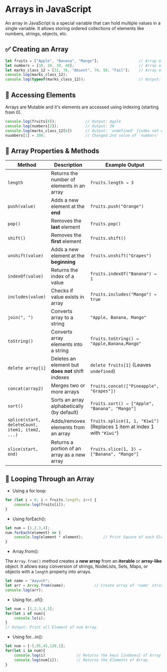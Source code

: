 # Arrays in JavaScript
An array in JavaScript is a special variable that can hold multiple values in a single variable. It allows storing ordered collections of elements like numbers, strings, objects, etc.

## ✅ Creating an Array
```js
let fruits = ["Apple", "Banana", "Mango"];                  // Array of strings
let numbers = [10, 20, 30, 40];                             // Array of numbers
let marks_class_12 = [31, 78, "Absent", 74, 50, "Fail"];    // Array of Student Marks
console.log(marks_class_12);
console.log(typeof(marks_class_12));                        // Output: object
```

## 🔹 Accessing Elements
Arrays are Mutable and it's elements are accessed using indexing (starting from 0).
```js
console.log(fruits[0]);             // Output: Apple
console.log(numbers[2]);            // Output: 30
console.log(marks_class_12[6])      // Output: 'undefined' {index not exists}
nuumbers[1] = 200;                  // Changed 2nd value of 'numbers'
```

## 🔹 Array Properties & Methods

| Method              | Description                                     | Example Output |
|---------------------|-------------------------------------------------|---------------|
| `length`           | Returns the number of elements in an array      | `fruits.length → 3` |
| `push(value)`      | Adds a new element at the **end**               | `fruits.push("Orange")` |
| `pop()`            | Removes the **last** element                    | `fruits.pop()` |
| `shift()`          | Removes the **first** element                   | `fruits.shift()` |
| `unshift(value)`   | Adds a new element at the **beginning**         | `fruits.unshift("Grapes")` |
| `indexOf(value)`   | Returns the index of a value                   | `fruits.indexOf("Banana") → 1` |
| `includes(value)`  | Checks if value exists in array                | `fruits.includes("Mango") → true` |
| `join(", ")`       | Converts array to a string                     | `"Apple, Banana, Mango"` |
| `toString()`       | Converts array elements into a string           | `fruits.toString() → "Apple,Banana,Mango"` |
| `delete array[i]`  | Deletes an element but **does not** shift indexes | `delete fruits[1]` (Leaves `undefined`) |
| `concat(array2)`   | Merges two or more arrays                       | `fruits.concat(["Pineapple", "Grapes"])` |
| `sort()`           | Sorts an array alphabetically (by default)      | `fruits.sort() → ["Apple", "Banana", "Mango"]` |
| `splice(start, deleteCount, item1, item2, ...)` | Adds/removes elements from an array | `fruits.splice(1, 1, "Kiwi")` (Replaces 1 item at index 1 with `"Kiwi"`) |
| `slice(start, end)`| Returns a portion of an array as a new array    | `fruits.slice(1, 3) → ["Banana", "Mango"]` |



## 🔹 Looping Through an Array

- Using a for loop:

```js
for (let i = 0; i < fruits.length; i++) {
    console.log(fruits[i]);
}
```

- Using forEach():

```js
let num = [1,2,3,4];
num.forEach(element) => {
    console.log(element * element);         // Print Square of each Element
}
```

- Array.from():

The `Array.from()` method creates a **new array** from an **iterable** or **array-like** object. It allows easy conversion of strings, NodeLists, Sets, Maps, or objects with a `length` property into arrays.

```js
let name = "Aayush";
let arr = Array.from(name);             // Create array of 'name' string
console.log(arr);  
```

- Using for...of():

```js
let num = [1,2,3,4,5];
for(let i of num){
    console.lo(i);              
}
// Output: Print all Element of num Array.
```

- Using for...in():

```js
let num = [-5,95,45,120,2];
for(let i in num){
    console.log(i)              // Returns the keys {indexes} of Array
    console.log(num[i]);        // Returns the Elements of Array.
}
```
